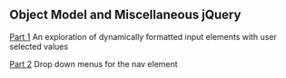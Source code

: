 ## Object Model and Miscellaneous jQuery

[Part 1](hw7.1.html) An exploration of dynamically formatted input elements with user selected values

[Part 2](hw7.2.html) Drop down menus for the nav element